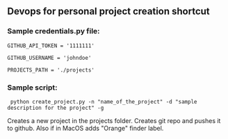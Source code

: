## Devops for personal project creation shortcut

### Sample credentials.py file:

```
GITHUB_API_TOKEN = '1111111'

GITHUB_USERNAME = 'johndoe' 

PROJECTS_PATH = './projects' 
```

### Sample script:
` python create_project.py -n "name_of_the_project" -d "sample description for the project" -g`

Creates a new project in the projects folder. Creates git repo and pushes it to github. Also if in MacOS adds "Orange" finder label.